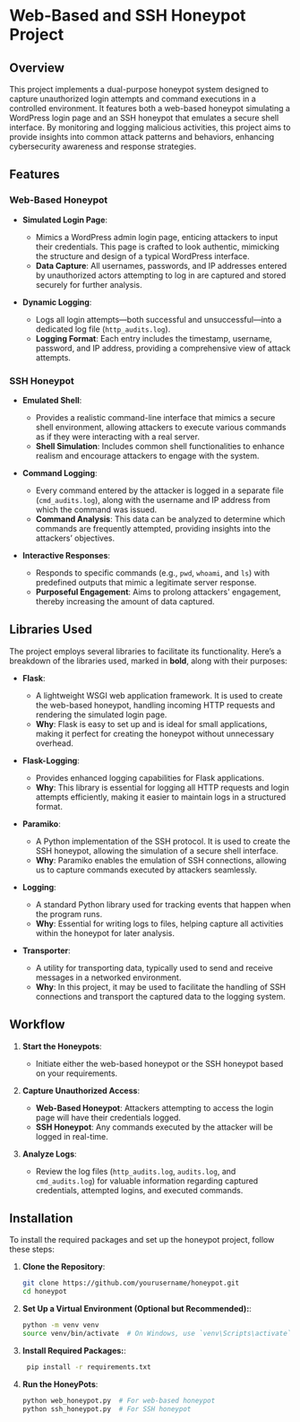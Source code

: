 # Web-Based and SSH Honeypot Project

## Overview

This project implements a dual-purpose honeypot system designed to capture unauthorized login attempts and command executions in a controlled environment. It features both a web-based honeypot simulating a WordPress login page and an SSH honeypot that emulates a secure shell interface. By monitoring and logging malicious activities, this project aims to provide insights into common attack patterns and behaviors, enhancing cybersecurity awareness and response strategies.

## Features

### Web-Based Honeypot

- **Simulated Login Page**: 
  - Mimics a WordPress admin login page, enticing attackers to input their credentials. This page is crafted to look authentic, mimicking the structure and design of a typical WordPress interface.
  - **Data Capture**: All usernames, passwords, and IP addresses entered by unauthorized actors attempting to log in are captured and stored securely for further analysis.

- **Dynamic Logging**: 
  - Logs all login attempts—both successful and unsuccessful—into a dedicated log file (`http_audits.log`).
  - **Logging Format**: Each entry includes the timestamp, username, password, and IP address, providing a comprehensive view of attack attempts.

### SSH Honeypot

- **Emulated Shell**: 
  - Provides a realistic command-line interface that mimics a secure shell environment, allowing attackers to execute various commands as if they were interacting with a real server.
  - **Shell Simulation**: Includes common shell functionalities to enhance realism and encourage attackers to engage with the system.

- **Command Logging**: 
  - Every command entered by the attacker is logged in a separate file (`cmd_audits.log`), along with the username and IP address from which the command was issued.
  - **Command Analysis**: This data can be analyzed to determine which commands are frequently attempted, providing insights into the attackers’ objectives.

- **Interactive Responses**: 
  - Responds to specific commands (e.g., `pwd`, `whoami`, and `ls`) with predefined outputs that mimic a legitimate server response.
  - **Purposeful Engagement**: Aims to prolong attackers' engagement, thereby increasing the amount of data captured.

## Libraries Used

The project employs several libraries to facilitate its functionality. Here’s a breakdown of the libraries used, marked in **bold**, along with their purposes:

- **Flask**: 
  - A lightweight WSGI web application framework. It is used to create the web-based honeypot, handling incoming HTTP requests and rendering the simulated login page.
  - **Why**: Flask is easy to set up and is ideal for small applications, making it perfect for creating the honeypot without unnecessary overhead.

- **Flask-Logging**:
  - Provides enhanced logging capabilities for Flask applications.
  - **Why**: This library is essential for logging all HTTP requests and login attempts efficiently, making it easier to maintain logs in a structured format.

- **Paramiko**: 
  - A Python implementation of the SSH protocol. It is used to create the SSH honeypot, allowing the simulation of a secure shell interface.
  - **Why**: Paramiko enables the emulation of SSH connections, allowing us to capture commands executed by attackers seamlessly.

- **Logging**:
  - A standard Python library used for tracking events that happen when the program runs.
  - **Why**: Essential for writing logs to files, helping capture all activities within the honeypot for later analysis.

- **Transporter**: 
  - A utility for transporting data, typically used to send and receive messages in a networked environment.
  - **Why**: In this project, it may be used to facilitate the handling of SSH connections and transport the captured data to the logging system.

## Workflow

1. **Start the Honeypots**: 
   - Initiate either the web-based honeypot or the SSH honeypot based on your requirements.

2. **Capture Unauthorized Access**: 
   - **Web-Based Honeypot**: Attackers attempting to access the login page will have their credentials logged.
   - **SSH Honeypot**: Any commands executed by the attacker will be logged in real-time.

3. **Analyze Logs**: 
   - Review the log files (`http_audits.log`, `audits.log`, and `cmd_audits.log`) for valuable information regarding captured credentials, attempted logins, and executed commands.

## Installation

To install the required packages and set up the honeypot project, follow these steps:

1. **Clone the Repository**: 
   ```bash
   git clone https://github.com/yourusername/honeypot.git
   cd honeypot

2. **Set Up a Virtual Environment (Optional but Recommended):**: 
   ```bash
   python -m venv venv
   source venv/bin/activate  # On Windows, use `venv\Scripts\activate`

3. **Install Required Packages:**: 
   ```bash
    pip install -r requirements.txt

4. **Run the HoneyPots**: 
   ```bash
   python web_honeypot.py  # For web-based honeypot
   python ssh_honeypot.py  # For SSH honeypot
   
